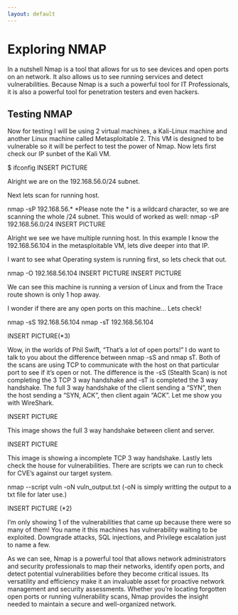 ```yaml
---
layout: default
---
```


# Exploring NMAP

In a nutshell Nmap is a tool that allows for us to see devices and open ports on an network. It also allows us to see running services and detect vulnerabilities. Because Nmap is a such a powerful tool for IT Professionals, it is also a powerful tool for penetration testers and even hackers.

## Testing NMAP

Now for testing I will be using 2 virtual machines, a Kali-Linux machine and another Linux machine called Metasploitable 2. This VM is designed to be vulnerable so it will be perfect to test the power of Nmap. Now lets first check our IP sunbet of the Kali VM.

$ ifconfig
INSERT PICTURE

Alright we are on the 192.168.56.0/24 subnet.

Next lets scan for running host.

nmap -sP 192.168.56.*
*Please note the * is a wildcard character, so we are scanning the whole /24 subnet. 
This would of worked as well:
nmap -sP 192.168.56.0/24
INSERT PICTURE

Alright we see we have multiple running host. In this example I know the 192.168.56.104 in the metasploitable VM, lets dive deeper into that IP.

I want to see what Operating system is running first, so lets check that out.

nmap -O 192.168.56.104
INSERT PICTURE
INSERT PICTURE

We can see this machine is running a version of Linux and from the Trace route shown is only 1 hop away.

I wonder if there are any open ports on this machine… Lets check!

nmap -sS 192.168.56.104
nmap -sT 192.168.56.104

INSERT PICTURE(*3)

Wow, in the worlds of Phil Swift, “That’s a lot of open ports!” I do want to talk to you about the difference between nmap -sS and nmap sT. Both of the scans are using TCP to communicate with the host on that particular port to see if it’s open or not. The difference is the -sS (Stealth Scan) is not completing the 3 TCP 3 way handshake and -sT is completed the 3 way handshake. The full 3 way handshake of the client sending a “SYN”, then the host sending a “SYN, ACK”, then client again “ACK”. Let me show you with WireShark.

INSERT PICTURE

This image shows the full 3 way handshake between client and server.

INSERT PICTURE

This image is showing a incomplete TCP 3 way handshake.
Lastly lets check the house for vulnerabilities. There are scripts we can run to check for CVE’s against our target system.

nmap --script vuln -oN vuln_output.txt
(-oN is simply writting the output to a txt file for later use.)

INSERT PICTURE (*2)

I’m only showing 1 of the vulnerabilities that came up because there were so many of them! You name it this machines has vulnerability waiting to be exploited. Downgrade attacks, SQL injections, and Privilege escalation just to name a few.

As we can see, Nmap is a powerful tool that allows network administrators and security professionals to map their networks, identify open ports, and detect potential vulnerabilities before they become critical issues. Its versatility and efficiency make it an invaluable asset for proactive network management and security assessments. Whether you’re locating forgotten open ports or running vulnerability scans, Nmap provides the insight needed to maintain a secure and well-organized network.




